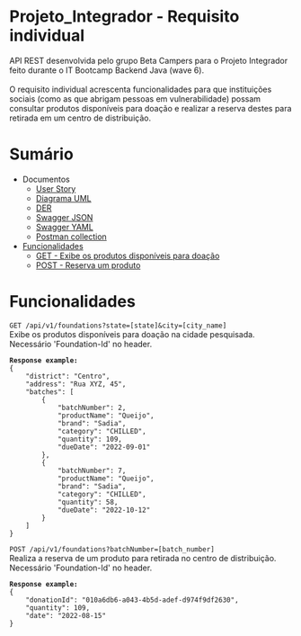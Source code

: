 # Projeto_Integrador - Requisito individual
API REST desenvolvida pelo grupo Beta Campers para o Projeto Integrador feito durante o IT Bootcamp Backend Java (wave 6).
<br><br> O requisito individual acrescenta funcionalidades para que instituições sociais (como as que abrigam pessoas em vulnerabilidade) possam consultar produtos disponíveis para doação e realizar a reserva destes para retirada em um centro de distribuição.

# Sumário

- Documentos
  - [User Story](User%20story.pdf)
  - <a href="https://app.diagrams.net/#G1Gj9U0cSE4nMpaeo89gFOF42RJTsVXzGC">Diagrama UML </a>
  - [DER](DER.png)
  - [Swagger JSON](openapi.json)
  - [Swagger YAML](openapi.yaml)
  - [Postman collection](Projeto%20integrador.postman_collection.json)
- [Funcionalidades](#funcionalidades)
  - [GET - Exibe os produtos disponíveis para doação](#get)
  - [POST - Reserva um produto](#post)

# Funcionalidades

`GET /api/v1/foundations?state=[state]&city=[city_name]` <br name="get">
Exibe os produtos disponíveis para doação na cidade pesquisada. Necessário 'Foundation-Id' no header.
<pre><code><b>Response example:</b>
{
    "district": "Centro",
    "address": "Rua XYZ, 45",
    "batches": [
        {
            "batchNumber": 2,
            "productName": "Queijo",
            "brand": "Sadia",
            "category": "CHILLED",
            "quantity": 109,
            "dueDate": "2022-09-01"
        },
        {
            "batchNumber": 7,
            "productName": "Queijo",
            "brand": "Sadia",
            "category": "CHILLED",
            "quantity": 58,
            "dueDate": "2022-10-12"
        }
    ]
}
</code></pre>
 
 `POST /api/v1/foundations?batchNumber=[batch_number]` <br name="post">
Realiza a reserva de um produto para retirada no centro de distribuição. Necessário 'Foundation-Id' no header.
<pre><code><b>Response example:</b>
{
    "donationId": "010a6db6-a043-4b5d-adef-d974f9df2630",
    "quantity": 109,
    "date": "2022-08-15"
}
</code></pre>
